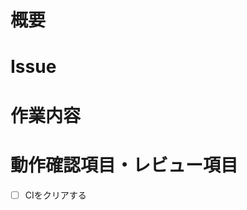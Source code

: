 <!-- markdownlint-disable single-h1 -->
<!-- すべての項目を埋めなくてよい -->

# 概要
<!-- 変更した概要を記述してください -->

# Issue
<!-- このPRを作成するに至ったissueを貼り付けて下さい -->

# 作業内容
<!-- 箇条書きでよいので -->

# 動作確認項目・レビュー項目

- [ ] CIをクリアする
